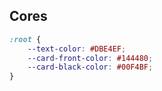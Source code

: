 ## Cores

```css
:root {
    --text-color: #DBE4EF;
    --card-front-color: #144480;
    --card-black-color: #00F4BF;
}
```